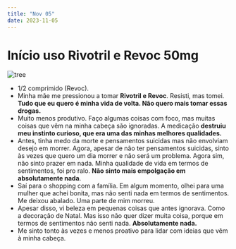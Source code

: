 ```yaml
---
title: "Nov 05"
date: 2023-11-05
---
```


# Início uso Rivotril e Revoc 50mg

![tree](https://encrypted-tbn0.gstatic.com/images?q=tbn:ANd9GcRcPpd9IJAjjoYyiyioLgXujr495g2gzXHxBA&usqp=CAU)

- 1/2 comprimido (Revoc).
- Minha mãe me pressionou a tomar **Rivotril e Revoc**. Resisti, mas tomei. **Tudo que eu quero é minha vida de volta. Não quero mais tomar essas drogas.**
- Muito menos produtivo. Faço algumas coisas com foco, mas muitas coisas que vêm na minha cabeça são ignoradas. A medicação **destruiu meu instinto curioso, que era uma das minhas melhores qualidades.**
- Antes, tinha medo da morte e pensamentos suicidas mas não envolviam desejo em morrer. Agora, apesar de não ter pensamentos suicidas, sinto às vezes que quero um dia morrer e não será um problema. Agora sim, não sinto prazer em nada. Minha qualidade de vida em termos de sentimentos, foi pro ralo. **Não sinto mais empolgação em absolutamente nada**.
- Saí para o shopping com a família. Em algum momento, olhei para uma mulher que achei bonita, mas não senti nada em termos de sentimentos. Me deixou abalado. Uma parte de mim morreu.
- Apesar disso, vi beleza em pequenas coisas que antes ignorava. Como a decoração de Natal. Mas isso não quer dizer muita coisa, porque em termos de sentimentos não senti nada. **Absolutamente nada.**
- Me sinto tonto às vezes e menos proativo para lidar com ideias que vêm à minha cabeça.


